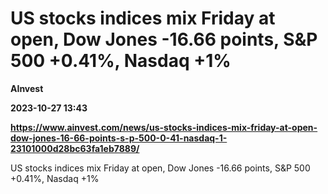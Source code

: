 # US stocks indices mix Friday at open, Dow Jones -16.66 points, S&P 500 +0.41%, Nasdaq +1%
**AInvest**

**2023-10-27 13:43**

**https://www.ainvest.com/news/us-stocks-indices-mix-friday-at-open-dow-jones-16-66-points-s-p-500-0-41-nasdaq-1-23101000d28bc63fa1eb7889/**

US stocks indices mix Friday at open, Dow Jones -16.66 points, S&P 500 +0.41%, Nasdaq +1%